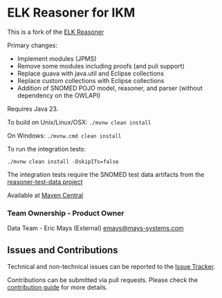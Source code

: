# ELK Reasoner for IKM

This is a fork of the [ELK Reasoner](https://github.com/liveontologies/elk-reasoner)

Primary changes:

* Implement modules (JPMS)
* Remove some modules including proofs (and puli support)
* Replace guava with java.util and Eclipse collections
* Replace custom collections with Eclipse collections
* Addition of SNOMED POJO model, reasoner, and parser (without dependency on the OWLAPI)

Requires Java 23.

To build on Unix/Linux/OSX: `./mvnw clean install`

On Windows: `./mvnw.cmd clean install`

To run the integration tests:

```
./mvnw clean install -DskipITs=false
```

The integration tests require the SNOMED test data artifacts from the [reasoner-test-data project](https://github.com/ikmdev/reasoner-test-data)

Available at [Maven Central](https://central.sonatype.com/namespace/dev.ikm.elk)

### Team Ownership - Product Owner

Data Team - Eric Mays (External) <emays@mays-systems.com>

## Issues and Contributions
Technical and non-technical issues can be reported to the [Issue Tracker](https://github.com/ikmdev/ikm-reasoner/issues).

Contributions can be submitted via pull requests. Please check the [contribution guide](doc/how-to-contribute.md) for more details.
